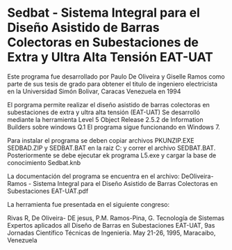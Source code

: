 # Sedbat - Sistema Integral para el Diseño Asistido de Barras Colectoras en Subestaciones de Extra y Ultra Alta Tensión EAT-UAT

Este programa fue desarrollado por Paulo De Oliveira y Giselle Ramos como parte de sus tesis de grado para obtener el titulo  de ingeniero electricista
en la Universidad Simón Bolivar, Caracas Venezuela en 1994

El porgrama permite realizar el diseño asistido de barras colectoras en subestaciones de extra y ultra alta tensión  (EAT-UAT)
Se desarrolló  mediante la herramienta Level 5 Object Release 2.5.2 de Information Builders sobre windows Q.1
El programa sigue funcionando en Windows 7.
 
Para instalar el programa se deben copiar archivos PKUNZIP.EXE SEDBAD.ZIP y SEDBAT.BAT en la raiz C: y correr el archivo SEDBAT.BAT. Posteriormente se debe ejecutar ek
programa L5.exe y cargar la base de conocimiento Sedbat.knb
 
La documentación del programa se encuentra en el archivo:
DeOliveira-Ramos - Sistema Integral para el Diseño Asistido de Barras Colectoras en Subestaciones EAT-UAT.pdf

La herramienta fue presentada en el siguiente congreso:

Rivas R, De Oliveira- DE jesus, P.M. Ramos-Pina, G. Tecnología de Sistemas Expertos  aplicados all Diseño de Barras en Subestaciones EAT-UAT, 9as Jornadas Científico Técnicas de Ingeniería. May 21-26, 1995, Maracaibo, Venezuela

